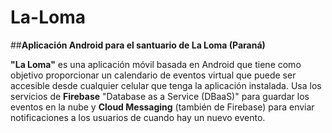 # **La-Loma**
##**Aplicación Android para el santuario de La Loma (Paraná)**

**"La Loma"** es una aplicación móvil basada en Android que tiene como objetivo proporcionar un calendario de eventos virtual que puede ser accesible desde cualquier celular que tenga la aplicación instalada.
Usa los servicios de **Firebase** "Database as a Service (DBaaS)" para guardar los eventos en la nube y **Cloud Messaging** (también de Firebase) para enviar notificaciones a los usuarios de cuando hay un nuevo evento.


